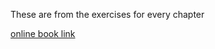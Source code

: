 These are from the exercises for every chapter

[online book link](https://introcs.cs.princeton.edu/python/home/)